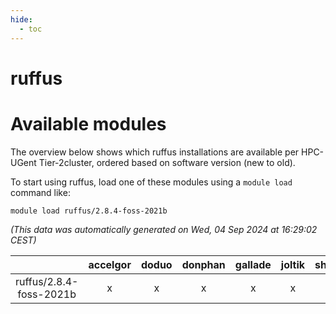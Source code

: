 ```yaml
---
hide:
  - toc
---
```


ruffus
======

# Available modules


The overview below shows which ruffus installations are available per HPC-UGent Tier-2cluster, ordered based on software version (new to old).

To start using ruffus, load one of these modules using a `module load` command like:

```shell
module load ruffus/2.8.4-foss-2021b
```

*(This data was automatically generated on Wed, 04 Sep 2024 at 16:29:02 CEST)*  

| |accelgor|doduo|donphan|gallade|joltik|shinx|skitty|
| :---: | :---: | :---: | :---: | :---: | :---: | :---: | :---: |
|ruffus/2.8.4-foss-2021b|x|x|x|x|x|-|x|
